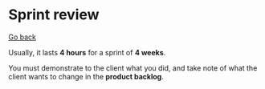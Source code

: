 # Sprint review

[Go back](..)

Usually, it lasts **4 hours** for a sprint of **4 weeks**.

You must demonstrate to the client what you did, and take note of what the client wants to change in the **product backlog**.